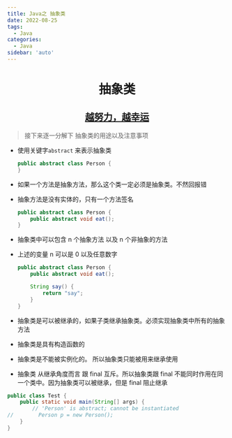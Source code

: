```yaml
---
title: Java之 抽象类
date: 2022-08-25
tags:
  - Java
categories:
  - Java
sidebar: 'auto'
---
```


<div align = "center"><h1>抽象类</h1></div>
<div align = "center"><h2><u>越努力，越幸运</u></h2></div>

> 接下来逐一分解下 抽象类的用途以及注意事项

- 使用关键字`abstract` 来表示抽象类

  ```java
  public abstract class Person {
  }
  ```

- 如果一个方法是抽象方法，那么这个类一定必须是抽象类。不然回报错
- 抽象方法是没有实体的，只有一个方法签名

  ```java
  public abstract class Person {
      public abstract void eat();
  }
  ```

- 抽象类中可以包含 n 个抽象方法 以及 n 个非抽象的方法
- 上述的变量 n 可以是 0 以及任意数字

  ```java
  public abstract class Person {
      public abstract void eat();

      String say() {
          return "say";
      }
  }
  ```

- 抽象类是可以被继承的，如果子类继承抽象类。必须实现抽象类中所有的抽象方法
- 抽象类是具有构造函数的
- 抽象类是不能被实例化的。 所以抽象类只能被用来继承使用
- 抽象类 从继承角度而言 跟 final 互斥。所以抽象类跟 final 不能同时作用在同一个类中。因为抽象类可以被继承，但是 final 阻止继承

```java
public class Test {
    public static void main(String[] args) {
        // 'Person' is abstract; cannot be instantiated
//        Person p = new Person();
    }
}
```
